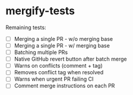 # mergify-tests

Remaining tests:

- [ ] Merging a single PR - w/o merging base
- [ ] Merging a single PR - w/ merging base
- [ ] Batching multiple PRs
- [ ] Native GitHub revert button after batch merge
- [ ] Warns on conflicts (comment + tag)
- [ ] Removes conflict tag when resolved
- [ ] Warns when urgent PR failing CI
- [ ] Comment merge instructions on each PR
